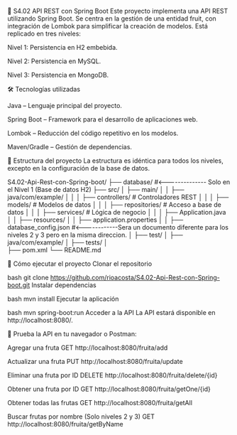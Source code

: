 🚀 S4.02 API REST con Spring Boot
Este proyecto implementa una API REST utilizando Spring Boot. Se centra en la gestión de una entidad fruit, con integración de Lombok para simplificar la creación de modelos. Está replicado en tres niveles:

Nivel 1: Persistencia en H2 embebida.

Nivel 2: Persistencia en MySQL.

Nivel 3: Persistencia en MongoDB.


🛠️ Tecnologías utilizadas

Java – Lenguaje principal del proyecto.

Spring Boot – Framework para el desarrollo de aplicaciones web.

Lombok – Reducción del código repetitivo en los modelos.

Maven/Gradle – Gestión de dependencias.

📂 Estructura del proyecto
La estructura es idéntica para todos los niveles, excepto en la configuración de la base de datos.

S4.02-Api-Rest-con-Spring-boot/
├── database/                  #<-------------- Solo en el Nivel 1 (Base de datos H2)
├── src/
│   ├── main/
│   │   ├── java/com/example/
│   │   │   ├── controllers/   # Controladores REST
│   │   │   ├── models/        # Modelos de datos
│   │   │   ├── repositories/  # Acceso a base de datos
│   │   │   ├── services/      # Lógica de negocio
│   │   │   ├── Application.java
│   │   ├── resources/
│   │       ├── application.properties
│   │       ├── database_config.json  #<------------Sera un documento diferente para los niveles 2 y 3 pero en la misma direccion.
│   ├── test/
│       ├── java/com/example/
│           ├── tests/
│   
├── pom.xml
└── README.md


🚀 Cómo ejecutar el proyecto
Clonar el repositorio

bash
git clone https://github.com/rioacosta/S4.02-Api-Rest-con-Spring-boot.git
Instalar dependencias

bash
mvn install
Ejecutar la aplicación

bash
mvn spring-boot:run
Acceder a la API La API estará disponible en http://localhost:8080/.



📡 Prueba la API en tu navegador o Postman:

Agregar una fruta GET http://localhost:8080/fruita/add

Actualizar una fruta PUT http://localhost:8080/fruita/update

Eliminar una fruta por ID DELETE http://localhost:8080/fruita/delete/{id}

Obtener una fruta por ID GET http://localhost:8080/fruita/getOne/{id}

Obtener todas las frutas GET http://localhost:8080/fruita/getAll

Buscar frutas por nombre (Solo niveles 2 y 3) GET http://localhost:8080/fruita/getByName
